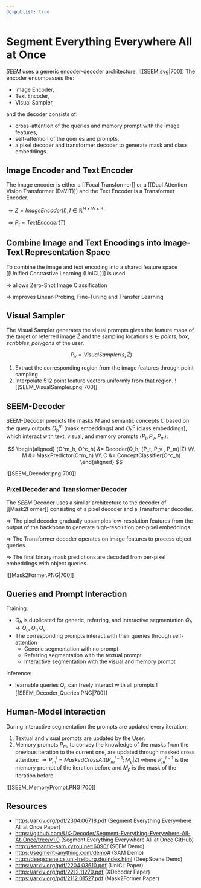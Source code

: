 ```yaml
---
dg-publish: true
---
```


# Segment Everything Everywhere All at Once

*SEEM* uses a generic encoder-decoder architecture.
![[SEEM.svg|700]]
The encoder encompasses the:
- Image Encoder,
- Text Encoder,
- Visual Sampler,

and the decoder consists of:

- cross-attention of the queries and memory prompt with the image features,
- self-attention of the queries and prompts,
- a pixel decoder and transformer decoder to generate mask and class embeddings.

## Image Encoder and Text Encoder

The image encoder is either a [[Focal Transformer]] or a [[Dual Attention Vision Transformer (DaViT)]] and the Text Encoder is a Transformer Encoder.

$\Rightarrow Z = ImageEncoder(I), I\in \mathbb{R}^{H \times W \times 3}$

$\Rightarrow P_t=TextEncoder(T)$

## Combine Image and Text Encodings into Image-Text Representation Space

To combine the image and text encoding into a shared feature space [[Unified Contrastive Learning (UniCL)]] is used.

$\Rightarrow$ allows Zero-Shot Image Classification

 $\Rightarrow$ improves Linear-Probing, Fine-Tuning and Transfer Learning

## Visual Sampler

The Visual Sampler generates the visual prompts given the feature maps of the target or referred image $\hat{Z}$ and the sampling locations $s \in {points, box, scribbles, polygons}$ of the user.

$$
P_v = VisualSampler(s, \hat{Z})
$$

1. Extract the corresponding region from the image features through point sampling
2. Interpolate 512 point feature vectors uniformly from that region.
![[SEEM_VisualSampler.png|700]]

## SEEM-Decoder

SEEM-Decoder predicts the masks $M$ and semantic concepts $C$ based on the query outputs $O^m_h$ (mask embeddings) and $O^c_h$ (class embeddings), which interact with text, visual, and memory prompts $⟨P_t, P_v, P_m⟩$:

$$
\begin{aligned}
⟨O^m_h, O^c_h⟩ &= Decoder(Q_h; ⟨P_t, P_v , P_m⟩|Z) \\\\
M &= MaskPredictor(O^m_h) \\\\
C &= ConceptClassifier(O^c_h)
\end{aligned}
$$

![[SEEM_Decoder.png|700]]

### Pixel Decoder and Transformer Decoder

The *SEEM* Decoder uses a similar architecture to the decoder of [[Mask2Former]] consisting of a pixel decoder and a Transformer decoder.

$\Rightarrow$ The pixel decoder gradually upsamples low-resolution features from the output of the backbone to generate high-resolution per-pixel embeddings.

$\Rightarrow$ The Transformer decoder operates on image features to process object queries.

$\Rightarrow$ The final binary mask predictions are decoded from per-pixel embeddings with object queries.

![[Mask2Former.PNG|700]]

## Queries and Prompt Interaction

Training:

- $Q_h$ is duplicated for generic, referring, and interactive segmentation $Q_h \Rightarrow Q_o, Q_t, Q_v$
- The corresponding prompts interact with their queries through self-attention
	- Generic segmentation with no prompt
	- Referring segmentation with the textual prompt
	- Interactive segmentation with the visual and memory prompt

Inference:

- learnable queries $Q_h$ can freely interact with all prompts
![[SEEM_Decoder_Queries.PNG|700]]

## Human-Model Interaction

During interactive segmentation the prompts are updated every iteration:

1. Textual and visual prompts are updated by the User.
2. Memory prompts $P_m$, to convey the knowledge of the masks from the previous iteration to the current one, are updated through masked cross attention:
$\Rightarrow P^l_m = MaskedCrossAtt(P^{l−1}_m; M_p|Z)$
where $P^{l-1}_m$ is the memory prompt of the iteration before and $M_p$ is the mask of the iteration before.

![[SEEM_MemoryPrompt.PNG|700]]

## Resources

- <https://arxiv.org/pdf/2304.06718.pdf> (Segment Everything Everywhere All at Once Paper)
- <https://github.com/UX-Decoder/Segment-Everything-Everywhere-All-At-Once/tree/v1.0> (Segment Everything Everywhere All at Once GitHub)
- <http://semantic-sam.xyzou.net:6090/> (SEEM Demo)
- <https://segment-anything.com/demo># (SAM Demo)
- <http://deepscene.cs.uni-freiburg.de/index.html> (DeepScene Demo)
- <https://arxiv.org/pdf/2204.03610.pdf> (UniCL Paper)
- <https://arxiv.org/pdf/2212.11270.pdf> (XDecoder Paper)
- <https://arxiv.org/pdf/2112.01527.pdf> (Mask2Former Paper)
